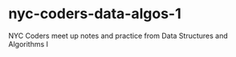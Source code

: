 # nyc-coders-data-algos-1
NYC Coders meet up notes and practice from Data Structures and Algorithms I
